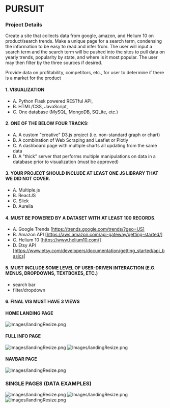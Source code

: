 # PURSUIT
### Project Details
Create a site that collects data from google, amazon, and Helium 10 on product/search trends. Make a unique page for a search term, condensing the information to be easy to read and infer from. The user will input a search term and the search term will be pushed into the sites to pull data on yearly trends, popularity by state, and where is it most popular. The user may then filter by the three sources if desired.

Provide data on profitability, competitors, etc., for user to determine if there is a market for the product

#### 1.	VISUALIZATION
- A.	Python Flask powered RESTful API, 
- B.	HTML/CSS, JavaScript, 
- C.	One database (MySQL, MongoDB, SQLite, etc.)
#### 2.	ONE OF THE BELOW FOUR TRACKS: 
- A.	A custom "creative" D3.js project (i.e. non-standard graph or chart)
- B.	A combination of Web Scraping and Leaflet or Plotly
- C.	A dashboard page with multiple charts all updating from the same data
- D.	A "thick" server that performs multiple manipulations on data in a database prior to visualization (must be approved)
#### 3.	YOUR PROJECT SHOULD INCLUDE AT LEAST ONE JS LIBRARY THAT WE DID NOT COVER.
- A.	Multiple.js
- B.	ReactJS
- C.	Slick
- D.	Aurelia
#### 4.	MUST BE POWERED BY A DATASET WITH AT LEAST 100 RECORDS. 
- A. Google Trends [https://trends.google.com/trends/?geo=US]
- B. Amazon API [https://aws.amazon.com/api-gateway/getting-started/]
- C. Helium 10 [https://www.helium10.com/]
- D. Etsy API [https://www.etsy.com/developers/documentation/getting_started/api_basics]
#### 5.	MUST INCLUDE SOME LEVEL OF USER-DRIVEN INTERACTION (E.G. MENUS, DROPDOWNS, TEXTBOXES, ETC.)
- search bar
- filter/dropdown
#### 6.	FINAL VIS MUST HAVE 3 VIEWS

#### HOME LANDING PAGE

![Images/landingResize.png](images/home.jpg)

#### FULL INFO PAGE

![Images/landingResize.png](images/data.jpg)
![Images/landingResize.png](images/data2.jpg)

#### NAVBAR PAGE
![Images/landingResize.png](images/navbar.png)

### SINGLE PAGES (DATA EXAMPLES)
![Images/landingResize.png](images/google_trends.png)
![Images/landingResize.png](images/helium_10.png)
![Images/landingResize.png](images/amazon.png)


